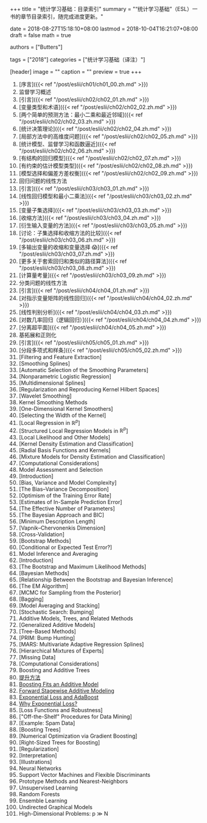 +++
title = "统计学习基础：目录索引"
summary = "“统计学习基础”（ESL）一书的章节目录索引，随完成进度更新。"

date = 2018-08-27T15:18:10+08:00
lastmod = 2018-10-04T16:21:07+08:00
draft = false
math = true

authors = ["Butters"]

tags = ["2018"]
categories = ["统计学习基础（译注）"]

[header]
image = ""
caption = ""
preview = true
+++

1. [序言]({{< ref "/post/eslii/ch01/ch01_00.zh.md" >}})
2. 监督学习概述
  1. [引言]({{< ref "/post/eslii/ch02/ch02_01.zh.md" >}})
  2. [变量类型和术语]({{< ref "/post/eslii/ch02/ch02_02.zh.md" >}})
  3. [两个简单的预测方法：最小二乘和最近邻域]({{< ref "/post/eslii/ch02/ch02_03.zh.md" >}})
  4. [统计决策理论]({{< ref "/post/eslii/ch02/ch02_04.zh.md" >}})
  5. [局部方法中的高维度问题]({{< ref "/post/eslii/ch02/ch02_05.zh.md" >}})
  6. [统计模型、监督学习和函数逼近]({{< ref "/post/eslii/ch02/ch02_06.zh.md" >}})
  7. [有结构的回归模型]({{< ref "/post/eslii/ch02/ch02_07.zh.md" >}})
  8. [有约束的估计模型类型]({{< ref "/post/eslii/ch02/ch02_08.zh.md" >}})
  9. [模型选择和偏差方差权衡]({{< ref "/post/eslii/ch02/ch02_09.zh.md" >}})
3. 回归问题的线性方法
  1. [引言]({{< ref "/post/eslii/ch03/ch03_01.zh.md" >}})
  2. [线性回归模型和最小二乘法]({{< ref "/post/eslii/ch03/ch03_02.zh.md" >}})
  3. [变量子集选择]({{< ref "/post/eslii/ch03/ch03_03.zh.md" >}})
  4. [收缩方法]({{< ref "/post/eslii/ch03/ch03_04.zh.md" >}})
  5. [衍生输入变量的方法]({{< ref "/post/eslii/ch03/ch03_05.zh.md" >}})
  6. [讨论：子集选择和收缩方法的比较]({{< ref "/post/eslii/ch03/ch03_06.zh.md" >}})
  7. [多输出变量的收缩和变量选择 😱]({{< ref "/post/eslii/ch03/ch03_07.zh.md" >}})
  8. [更多关于套索回归和类似的路径算法]({{< ref "/post/eslii/ch03/ch03_08.zh.md" >}})
  9. [计算量考量]({{< ref "/post/eslii/ch03/ch03_09.zh.md" >}})
4. 分类问题的线性方法
  1. [引言]({{< ref "/post/eslii/ch04/ch04_01.zh.md" >}})
  2. [对指示变量矩阵的线性回归]({{< ref "/post/eslii/ch04/ch04_02.zh.md" >}})
  3. [线性判别分析]({{< ref "/post/eslii/ch04/ch04_03.zh.md" >}})
  4. [对数几率回归（逻辑回归）]({{< ref "/post/eslii/ch04/ch04_04.zh.md" >}})
  5. [分离超平面]({{< ref "/post/eslii/ch04/ch04_05.zh.md" >}})
5. 基拓展和正则化
  1. [引言]({{< ref "/post/eslii/ch05/ch05_01.zh.md" >}})
  2. [分段多项式和样条]({{< ref "/post/eslii/ch05/ch05_02.zh.md" >}})
  3. [Filtering and Feature Extraction]
  4. [Smoothing Splines]
  5. [Automatic Selection of the Smoothing Parameters]
  6. [Nonparametric Logistic Regression]
  7. [Multidimensional Splines]
  8. [Regularization and Reproducing Kernel Hilbert Spaces]
  9. [Wavelet Smoothing]
6. Kernel Smoothing Methods
  1. [One-Dimensional Kernel Smoothers]
  2. [Selecting the Width of the Kernel]
  3. [Local Regression in $\mathbb{R}^p$]
  4. [Structured Local Regression Models in $\mathbb{R}^p$]
  5. [Local Likelihood and Other Models]
  6. [Kernel Density Estimation and Classification]
  7. [Radial Basis Functions and Kernels]
  8. [Mixture Models for Density Estimation and Classification]
  9. [Computational Considerations]
7. Model Assessment and Selection
  1. [Introduction]
  2. [Bias, Variance and Model Complexity]
  3. [The Bias–Variance Decomposition]
  4. [Optimism of the Training Error Rate]
  5. [Estimates of In-Sample Prediction Error]
  6. [The Effective Number of Parameters]
  7. [The Bayesian Approach and BIC]
  8. [Minimum Description Length]
  9. [Vapnik–Chervonenkis Dimension]
  10. [Cross-Validation]
  11. [Bootstrap Methods]
  12. [Conditional or Expected Test Error?]
8. Model Inference and Averaging
  1. [Introduction]
  2. [The Bootstrap and Maximum Likelihood Methods]
  3. [Bayesian Methods]
  4. [Relationship Between the Bootstrap and Bayesian Inference]
  5. [The EM Algorithm]
  6. [MCMC for Sampling from the Posterior]
  7. [Bagging]
  8. [Model Averaging and Stacking]
  9. [Stochastic Search: Bumping]
9. Additive Models, Trees, and Related Methods
  1. [Generalized Additive Models]
  2. [Tree-Based Methods]
  3. [PRIM: Bump Hunting]
  4. [MARS: Multivariate Adaptive Regression Splines]
  5. [Hierarchical Mixtures of Experts]
  6. [Missing Data]
  7. [Computational Considerations]
10. Boosting and Additive Trees
  1. [提升方法]()
  2. [Boosting Fits an Additive Model]()
  3. [Forward Stagewise Additive Modeling]()
  4. [Exponential Loss and AdaBoost]()
  5. [Why Exponential Loss?]()
  6. [Loss Functions and Robustness]
  7. ["Off-the-Shelf" Procedures for Data Mining]
  8. [Example: Spam Data]
  9. [Boosting Trees]
  10. [Numerical Optimization via Gradient Boosting]
  11. [Right-Sized Trees for Boosting]
  12. [Regularization]
  13. [Interpretation]
  14. [Illustrations]
11. Neural Networks
12. Support Vector Machines and Flexible Discriminants
13. Prototype Methods and Nearest-Neighbors
14. Unsupervised Learning
15. Random Forests
16. Ensemble Learning
17. Undirected Graphical Models
18. High-Dimensional Problems: p ≫ N
